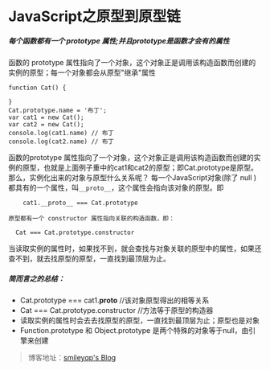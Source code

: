 # JavaScript之原型到原型链

 ##### 每个函数都有一个 prototype 属性;并且prototype是函数才会有的属性
 函数的 prototype 属性指向了一个对象，这个对象正是调用该构造函数而创建的实例的原型；每一个对象都会从原型"继承"属性
```shell
function Cat() {

}
Cat.prototype.name = '布丁';
var cat1 = new Cat();
var cat2 = new Cat();
console.log(cat1.name) // 布丁
console.log(cat2.name) // 布丁
```
 函数的prototype 属性指向了一个对象，这个对象正是调用该构造函数而创建的实例的原型，也就是上面例子重中的cat1和cat2的原型；即Cat.prototype是原型。那么，实例化出来的对象与原型什么关系呢？
每一个JavaScript对象(除了 null )都具有的一个属性，叫`__proto__`，这个属性会指向该对象的原型。即
```shell
	cat1.__proto__ === Cat.prototype
```
 
 	原型都有一个 constructor 属性指向关联的构造函数，即：
  ```shell
  	Cat === Cat.prototype.constructor
  ```

  当读取实例的属性时，如果找不到，就会查找与对象关联的原型中的属性，如果还查不到，就去找原型的原型，一直找到最顶层为止。

##### 简而言之的总结：
 - 	Cat.prototype === cat1.__proto__ 	//该对象原型得出的相等关系
 - 	Cat === Cat.prototype.constructor		//方法等于原型的构造器
 - 	读取实例的属性时会去去找原型的原型，一直找到最顶层为止；原型也是对象
 - 	Function.prototype 和 Object.prototype 是两个特殊的对象等于null，由引擎来创建

 > 博客地址：[smileyqp's Blog](https://blog.csdn.net/qq_34273059/article/details/100124501)